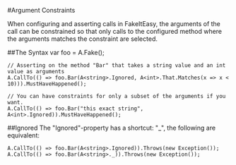 #Argument Constraints

When configuring and asserting calls in FakeItEasy, the arguments of the call can be constrained so that only calls to the configured method where the arguments matches the constraint are selected.


##The Syntax
    var foo = A.Fake<IFoo>();
    
    // Asserting on the method "Bar" that takes a string value and an int value as arguments
    A.CallTo(() => foo.Bar(A<string>.Ignored, A<int>.That.Matches(x => x < 10))).MustHaveHappened();
    
    // You can have constraints for only a subset of the arguments if you want.
    A.CallTo(() => foo.Bar("this exact string", A<int>.Ignored)).MustHaveHappened();

##Ignored
The "Ignored"-property has a shortcut: "_", the following are equivalent:

    A.CallTo(() => foo.Bar(A<string>.Ignored)).Throws(new Exception());
    A.CallTo(() => foo.Bar(A<string>._)).Throws(new Exception());